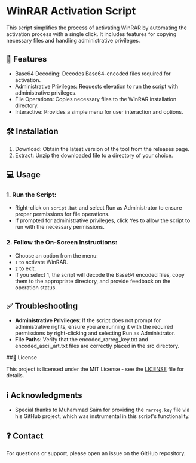 # **WinRAR Activation Script**

This script simplifies the process of activating WinRAR by automating the activation process with a single click. It includes features for copying necessary files and handling administrative privileges.

## 💪 Features

- Base64 Decoding: Decodes Base64-encoded files required for activation.
- Administrative Privileges: Requests elevation to run the script with administrative privileges.
- File Operations: Copies necessary files to the WinRAR installation directory.
- Interactive: Provides a simple menu for user interaction and options.

 ## 🛠️ Installation

1. Download: Obtain the latest version of the tool from the releases page.
2. Extract: Unzip the downloaded file to a directory of your choice.

## 💻 Usage

### 1. Run the Script:
- Right-click on `script.bat` and select Run as Administrator to ensure proper permissions for file operations.
- If prompted for administrative privileges, click Yes to allow the script to run with the necessary permissions.

### 2. Follow the On-Screen Instructions:
- Choose an option from the menu:
- `1` to activate WinRAR.
- `2` to exit.
- If you select 1, the script will decode the Base64 encoded files, copy them to the appropriate directory, and provide feedback on the operation status.

## ✅ Troubleshooting

- **Administrative Privileges**: If the script does not prompt for administrative rights, ensure you are running it with the required permissions by right-clicking and selecting Run as Administrator.
- **File Paths**: Verify that the encoded_rarreg_key.txt and encoded_ascii_art.txt files are correctly placed in the src directory.

##📜 License

This project is licensed under the MIT License - see the [LICENSE](LICENSE) file for details.

## ℹ️ Acknowledgments

- Special thanks to Muhammad Saim for providing the `rarreg.key` file via his GitHub project, which was instrumental in this script's functionality.

## ❓ Contact
For questions or support, please open an issue on the GitHub repository.
